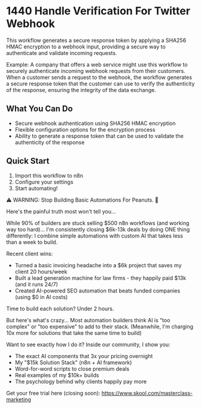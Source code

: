 # 1440 Handle Verification For Twitter Webhook

This workflow generates a secure response token by applying a SHA256 HMAC encryption to a webhook input, providing a secure way to authenticate and validate incoming requests.

Example: A company that offers a web service might use this workflow to securely authenticate incoming webhook requests from their customers. When a customer sends a request to the webhook, the workflow generates a secure response token that the customer can use to verify the authenticity of the response, ensuring the integrity of the data exchange.

## What You Can Do
- Secure webhook authentication using SHA256 HMAC encryption
- Flexible configuration options for the encryption process
- Ability to generate a response token that can be used to validate the authenticity of the response

## Quick Start
1. Import this workflow to n8n
2. Configure your settings
3. Start automating!

⚠️ WARNING: Stop Building Basic Automations For Peanuts. 🚫

Here's the painful truth most won't tell you...

While 90% of builders are stuck selling $500 n8n workflows (and working way too hard)...
I'm consistently closing $6k-13k deals by doing ONE thing differently:
I combine simple automations with custom AI that takes less than a week to build.

Recent client wins:
* Turned a basic invoicing headache into a $6k project that saves my client 20 hours/week
* Built a lead generation machine for law firms - they happily paid $13k (and it runs 24/7)
* Created AI-powered SEO automation that beats funded companies (using $0 in AI costs)

Time to build each solution? Under 2 hours.

But here's what's crazy...
Most automation builders think AI is "too complex" or "too expensive" to add to their stack.
(Meanwhile, I'm charging 10x more for solutions that take the same time to build)

Want to see exactly how I do it?
Inside our community, I show you:
* The exact AI components that 3x your pricing overnight
* My "$15k Solution Stack" (n8n + AI framework)
* Word-for-word scripts to close premium deals
* Real examples of my $10k+ builds
* The psychology behind why clients happily pay more

Get your free trial here (closing soon): https://www.skool.com/masterclass-marketing
